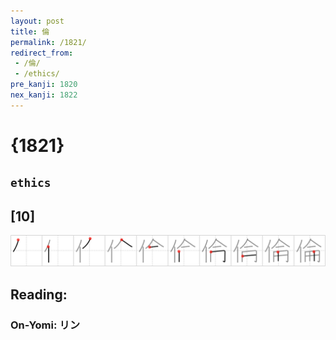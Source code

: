 ```yaml
---
layout: post
title: 倫
permalink: /1821/
redirect_from:
 - /倫/
 - /ethics/
pre_kanji: 1820
nex_kanji: 1822
---
```


# {1821}

## `ethics`

## [10]

<div class="stroke"><img src="../images/E580AB.png" /></div>

## Reading:

### On-Yomi: リン
